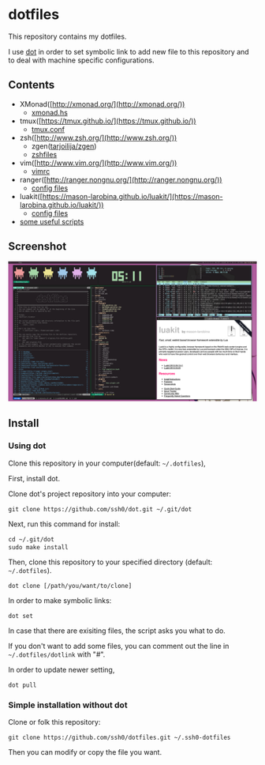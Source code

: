 dotfiles
========

This repository contains my dotfiles.

I use [dot](https://github.com/ssh0/dot) in order to set symbolic link to add new file to this repository and to deal with machine specific configurations.

Contents
--------

* XMonad([http://xmonad.org/](http://xmonad.org/))
    * [xmonad.hs](./xmonad/xmonad.hs)
* tmux([https://tmux.github.io/](https://tmux.github.io/))
    * [tmux.conf](./rcfiles/tmux.conf)
* zsh([http://www.zsh.org/](http://www.zsh.org/))
    * zgen([tarjoilija/zgen](https://github.com/tarjoilija/zgen))
    * [zshfiles](./zshfiles/)
* vim([http://www.vim.org/](http://www.vim.org/))
    * [vimrc](./vimfiles/vimrc)
* ranger([http://ranger.nongnu.org/](http://ranger.nongnu.org/))
    * [config files](./ranger/)
* luakit([https://mason-larobina.github.io/luakit/](https://mason-larobina.github.io/luakit/))
    * [config files](./luakit/)
* [some useful scripts](./bin/)

Screenshot
-----------

![screenshot.png](./screenshots/screenshot.png)

Install
-------

### Using dot

Clone this repository in your computer(default: `~/.dotfiles`),

First, install dot.

Clone dot's project repository into your computer:

```
git clone https://github.com/ssh0/dot.git ~/.git/dot
```

Next, run this command for install:

```
cd ~/.git/dot
sudo make install
```

Then, clone this repository to your specified directory (default: `~/.dotfiles`).

```
dot clone [/path/you/want/to/clone]
```

In order to make symbolic links:

```
dot set
```

In case that there are exisiting files, the script asks you what to do.

If you don't want to add some files, you can comment out the line in `~/.dotfiles/dotlink` with "#".

In order to update newer setting,

```
dot pull
```

### Simple installation without dot

Clone or folk this repository:

```
git clone https://github.com/ssh0/dotfiles.git ~/.ssh0-dotfiles
```

Then you can modify or copy the file you want.
